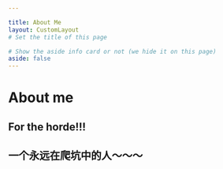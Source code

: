 ```yaml
---

title: About Me
layout: CustomLayout
# Set the title of this page

# Show the aside info card or not (we hide it on this page)
aside: false
---
```



<!-- more -->


# About me
## For the horde!!! 
## 一个永远在爬坑中的人～～～



